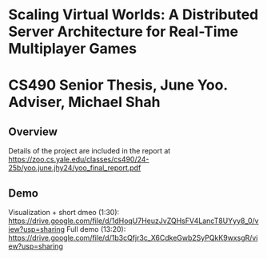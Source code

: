 # Scaling Virtual Worlds: A Distributed Server Architecture for Real-Time Multiplayer Games
# CS490 Senior Thesis, June Yoo. Adviser, Michael Shah

## Overview
Details of the project are included in the report at https://zoo.cs.yale.edu/classes/cs490/24-25b/yoo.june.jhy24/yoo_final_report.pdf

## Demo
Visualization + short dmeo (1:30): https://drive.google.com/file/d/1dHoqU7HeuzJvZQHsFV4LancT8UYyy8_0/view?usp=sharing
Full demo (13:20): https://drive.google.com/file/d/1b3cQfjr3c_X6CdkeGwb2SyPQkK9wxsgR/view?usp=sharing
